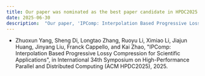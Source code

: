 ```yaml
---
title: Our paper was nominated as the best paper candidate in HPDC2025.
date: 2025-06-30
description:  "Our paper, 'IPComp: Interpolation Based Progressive Lossy Compression for Scientific Applications' was a best paper candidate at International 34th Symposium on High-Performance Parallel and Distributed Computing (ACM HPDC2025) 2025"
---
```


*	Zhuoxun Yang, Sheng Di, Longtao Zhang, Ruoyu Li, Ximiao Li, Jiajun Huang, Jinyang Liu, Franck Cappello, and Kai Zhao, "IPComp: Interpolation Based Progressive Lossy Compression for Scientific Applications", in International 34th Symposium on High-Performance Parallel and Distributed Computing (ACM HPDC2025), 2025.
